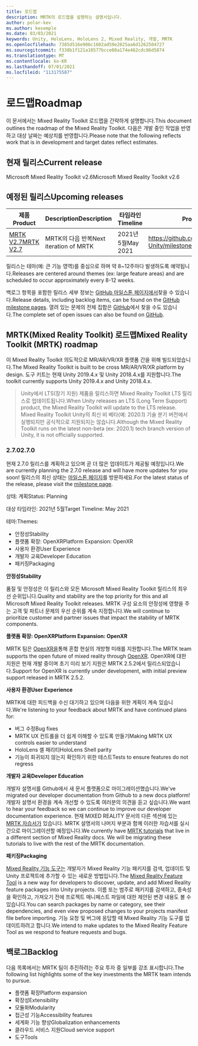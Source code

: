```yaml
---
title: 로드맵
description: MRTK의 로드맵을 설명하는 설명서입니다.
author: polar-kev
ms.author: kesemple
ms.date: 03/03/2021
keywords: Unity, HoloLens, HoloLens 2, Mixed Reality, 개발, MRTK
ms.openlocfilehash: 7385d516e986c1602ad59e2825aa6d1262504727
ms.sourcegitcommit: f338b1f121a10577bcce08a174e462cdc86d5874
ms.translationtype: MT
ms.contentlocale: ko-KR
ms.lasthandoff: 07/01/2021
ms.locfileid: "113175587"
---
```

# <a name="roadmap"></a><span data-ttu-id="29e68-104">로드맵</span><span class="sxs-lookup"><span data-stu-id="29e68-104">Roadmap</span></span>

<span data-ttu-id="29e68-105">이 문서에서는 Mixed Reality Toolkit 로드맵을 간략하게 설명합니다.</span><span class="sxs-lookup"><span data-stu-id="29e68-105">This document outlines the roadmap of the Mixed Reality Toolkit.</span></span> <span data-ttu-id="29e68-106">다음은 개발 중인 작업을 반영하고 대상 날짜는 예상치를 반영합니다.</span><span class="sxs-lookup"><span data-stu-id="29e68-106">Please note that the following reflects work that is in development and target dates reflect estimates.</span></span>

## <a name="current-release"></a><span data-ttu-id="29e68-107">현재 릴리스</span><span class="sxs-lookup"><span data-stu-id="29e68-107">Current release</span></span>

<span data-ttu-id="29e68-108">Microsoft Mixed Reality Toolkit v2.6</span><span class="sxs-lookup"><span data-stu-id="29e68-108">Microsoft Mixed Reality Toolkit v2.6</span></span>

## <a name="upcoming-releases"></a><span data-ttu-id="29e68-109">예정된 릴리스</span><span class="sxs-lookup"><span data-stu-id="29e68-109">Upcoming releases</span></span>

| <span data-ttu-id="29e68-110">제품</span><span class="sxs-lookup"><span data-stu-id="29e68-110">Product</span></span> | <span data-ttu-id="29e68-111">Description</span><span class="sxs-lookup"><span data-stu-id="29e68-111">Description</span></span> | <span data-ttu-id="29e68-112">타임라인</span><span class="sxs-lookup"><span data-stu-id="29e68-112">Timeline</span></span> | <span data-ttu-id="29e68-113">Project 보드</span><span class="sxs-lookup"><span data-stu-id="29e68-113">Project board</span></span> |
| --- | --- | --- | --- |
| [<span data-ttu-id="29e68-114">MRTK V2.7</span><span class="sxs-lookup"><span data-stu-id="29e68-114">MRTK V2.7</span></span>](#270) | <span data-ttu-id="29e68-115">MRTK의 다음 반복</span><span class="sxs-lookup"><span data-stu-id="29e68-115">Next iteration of MRTK</span></span> | <span data-ttu-id="29e68-116">2021년 5월</span><span class="sxs-lookup"><span data-stu-id="29e68-116">May 2021</span></span> | https://github.com/microsoft/MixedRealityToolkit-Unity/milestone/14 |

<span data-ttu-id="29e68-117">릴리스는 테마(예: 큰 기능 영역)를 중심으로 하며 약 8~12주마다 발생하도록 예약됩니다.</span><span class="sxs-lookup"><span data-stu-id="29e68-117">Releases are centered around themes (ex: large feature areas) and are scheduled to occur approximately every 8-12 weeks.</span></span>

<span data-ttu-id="29e68-118">백로그 항목을 포함한 릴리스 세부 정보는 [GitHub 마일스톤 페이지에서](https://github.com/Microsoft/MixedRealityToolkit-Unity/milestones)찾을 수 있습니다.</span><span class="sxs-lookup"><span data-stu-id="29e68-118">Release details, including backlog items, can be found on the [GitHub milestone pages](https://github.com/Microsoft/MixedRealityToolkit-Unity/milestones).</span></span> <span data-ttu-id="29e68-119">열려 있는 문제의 전체 집합은 [GitHub](https://github.com/microsoft/MixedRealityToolkit-Unity/issues)에서 찾을 수도 있습니다.</span><span class="sxs-lookup"><span data-stu-id="29e68-119">The complete set of open issues can also be found on [GitHub](https://github.com/microsoft/MixedRealityToolkit-Unity/issues).</span></span>

## <a name="mixed-reality-toolkit-mrtk-roadmap"></a><span data-ttu-id="29e68-120">MRTK(Mixed Reality Toolkit) 로드맵</span><span class="sxs-lookup"><span data-stu-id="29e68-120">Mixed Reality Toolkit (MRTK) roadmap</span></span>

<span data-ttu-id="29e68-121">이 Mixed Reality Toolkit 의도적으로 MR/AR/VR/XR 플랫폼 간을 위해 빌드되었습니다.</span><span class="sxs-lookup"><span data-stu-id="29e68-121">The Mixed Reality Toolkit is built to be cross MR/AR/VR/XR platform by design.</span></span> <span data-ttu-id="29e68-122">도구 키트는 현재 Unity 2019.4.x 및 Unity 2018.4.x를 지원합니다.</span><span class="sxs-lookup"><span data-stu-id="29e68-122">The toolkit currently supports Unity 2019.4.x and Unity 2018.4.x.</span></span>

> <span data-ttu-id="29e68-123">Unity에서 LTS(장기 지원) 제품을 릴리스하면 Mixed Reality Toolkit LTS 릴리스로 업데이트됩니다.</span><span class="sxs-lookup"><span data-stu-id="29e68-123">When Unity releases an LTS (Long Term Support) product, the Mixed Reality Toolkit will update to the LTS release.</span></span> <span data-ttu-id="29e68-124">Mixed Reality Toolkit Unity의 최신 비 베타(예: 2020.1) 기술 분기 버전에서 실행되지만 공식적으로 지원되지는 않습니다.</span><span class="sxs-lookup"><span data-stu-id="29e68-124">Although the Mixed Reality Toolkit runs on the latest non-beta (ex: 2020.1) tech branch version of Unity, it is not officially supported.</span></span>

### <a name="270"></a><span data-ttu-id="29e68-125">2.7.0</span><span class="sxs-lookup"><span data-stu-id="29e68-125">2.7.0</span></span>

<span data-ttu-id="29e68-126">현재 2.7.0 릴리스를 계획하고 있으며 곧 더 많은 업데이트가 제공될 예정입니다.</span><span class="sxs-lookup"><span data-stu-id="29e68-126">We are currently planning the 2.7.0 release and will have more updates for you soon!</span></span>
<span data-ttu-id="29e68-127">릴리스의 최신 상태는 [마일스톤 페이지](https://github.com/microsoft/MixedRealityToolkit-Unity/milestone/14)를 방문하세요.</span><span class="sxs-lookup"><span data-stu-id="29e68-127">For the latest status of the release, please visit the [milestone page](https://github.com/microsoft/MixedRealityToolkit-Unity/milestone/14).</span></span>

<span data-ttu-id="29e68-128">상태: 계획</span><span class="sxs-lookup"><span data-stu-id="29e68-128">Status: Planning</span></span>

<span data-ttu-id="29e68-129">대상 타임라인: 2021년 5월</span><span class="sxs-lookup"><span data-stu-id="29e68-129">Target Timeline: May 2021</span></span>

<span data-ttu-id="29e68-130">테마:</span><span class="sxs-lookup"><span data-stu-id="29e68-130">Themes:</span></span>

- <span data-ttu-id="29e68-131">안정성</span><span class="sxs-lookup"><span data-stu-id="29e68-131">Stability</span></span> 
- <span data-ttu-id="29e68-132">플랫폼 확장: OpenXR</span><span class="sxs-lookup"><span data-stu-id="29e68-132">Platform Expansion: OpenXR</span></span>
- <span data-ttu-id="29e68-133">사용자 환경</span><span class="sxs-lookup"><span data-stu-id="29e68-133">User Experience</span></span>
- <span data-ttu-id="29e68-134">개발자 교육</span><span class="sxs-lookup"><span data-stu-id="29e68-134">Developer Education</span></span>
- <span data-ttu-id="29e68-135">패키징</span><span class="sxs-lookup"><span data-stu-id="29e68-135">Packaging</span></span>

<span data-ttu-id="29e68-136">**안정성**</span><span class="sxs-lookup"><span data-stu-id="29e68-136">**Stability**</span></span>

<span data-ttu-id="29e68-137">품질 및 안정성은 이 릴리스와 모든 Microsoft Mixed Reality Toolkit 릴리스의 최우선 순위입니다.</span><span class="sxs-lookup"><span data-stu-id="29e68-137">Quality and stability are the top priority for this and all Microsoft Mixed Reality Toolkit releases.</span></span> <span data-ttu-id="29e68-138">MRTK 구성 요소의 안정성에 영향을 주는 고객 및 파트너 문제의 우선 순위를 계속 지정합니다.</span><span class="sxs-lookup"><span data-stu-id="29e68-138">We will continue to prioritize customer and partner issues that impact the stability of MRTK components.</span></span>

<span data-ttu-id="29e68-139">**플랫폼 확장: OpenXR**</span><span class="sxs-lookup"><span data-stu-id="29e68-139">**Platform Expansion: OpenXR**</span></span>

<span data-ttu-id="29e68-140">MRTK 팀은 [OpenXR을](https://techcommunity.microsoft.com/t5/mixed-reality-blog/moving-forward-to-openxr/ba-p/1825672)통해 혼합 현실의 개방형 미래를 지원합니다.</span><span class="sxs-lookup"><span data-stu-id="29e68-140">The MRTK team supports the open future of mixed reality through [OpenXR](https://techcommunity.microsoft.com/t5/mixed-reality-blog/moving-forward-to-openxr/ba-p/1825672).</span></span> <span data-ttu-id="29e68-141">OpenXR에 대한 지원은 현재 개발 중이며 초기 미리 보기 지원은 MRTK 2.5.2에서 릴리스되었습니다.</span><span class="sxs-lookup"><span data-stu-id="29e68-141">Support for OpenXR is currently under development, with initial preview support released in MRTK 2.5.2.</span></span>

<span data-ttu-id="29e68-142">**사용자 환경**</span><span class="sxs-lookup"><span data-stu-id="29e68-142">**User Experience**</span></span>

<span data-ttu-id="29e68-143">MRTK에 대한 피드백을 수신 대기하고 있으며 다음을 위한 계획이 계속 있습니다.</span><span class="sxs-lookup"><span data-stu-id="29e68-143">We're listening to your feedback about MRTK and have continued plans for:</span></span>

- <span data-ttu-id="29e68-144">버그 수정</span><span class="sxs-lookup"><span data-stu-id="29e68-144">Bug fixes</span></span>
- <span data-ttu-id="29e68-145">MRTK UX 컨트롤을 더 쉽게 이해할 수 있도록 만들기</span><span class="sxs-lookup"><span data-stu-id="29e68-145">Making MRTK UX controls easier to understand</span></span>
- <span data-ttu-id="29e68-146">HoloLens 셸 패리티</span><span class="sxs-lookup"><span data-stu-id="29e68-146">HoloLens Shell parity</span></span>
- <span data-ttu-id="29e68-147">기능이 회귀되지 않는지 확인하기 위한 테스트</span><span class="sxs-lookup"><span data-stu-id="29e68-147">Tests to ensure features do not regress</span></span>

<span data-ttu-id="29e68-148">**개발자 교육**</span><span class="sxs-lookup"><span data-stu-id="29e68-148">**Developer Education**</span></span>

<span data-ttu-id="29e68-149">개발자 설명서를 Github에서 새 문서 플랫폼으로 마이그레이션했습니다.</span><span class="sxs-lookup"><span data-stu-id="29e68-149">We've migrated our developer documentation from Github to a new docs platform!</span></span> <span data-ttu-id="29e68-150">개발자 설명서 환경을 계속 개선할 수 있도록 여러분의 의견을 듣고 싶습니다.</span><span class="sxs-lookup"><span data-stu-id="29e68-150">We want to hear your feedback so we can continue to improve our developer documentation experience.</span></span>
<span data-ttu-id="29e68-151">현재 MIXED REALITY 문서의 다른 섹션에 있는 [MRTK 자습서가](/windows/mixed-reality/develop/unity/tutorials) 있습니다. MRTK 설명서의 나머지 부분과 함께 이러한 자습서를 실시간으로 마이그레이션할 예정입니다.</span><span class="sxs-lookup"><span data-stu-id="29e68-151">We currently have [MRTK tutorials](/windows/mixed-reality/develop/unity/tutorials) that live in a different section of Mixed Reality docs. We will be migrating these tutorials to live with the rest of the MRTK documentation.</span></span> 

<span data-ttu-id="29e68-152">**패키징**</span><span class="sxs-lookup"><span data-stu-id="29e68-152">**Packaging**</span></span>

<span data-ttu-id="29e68-153">[Mixed Reality 기능 도구는](/windows/mixed-reality/develop/unity/welcome-to-mr-feature-tool) 개발자가 Mixed Reality 기능 패키지를 검색, 업데이트 및 Unity 프로젝트에 추가할 수 있는 새로운 방법입니다.</span><span class="sxs-lookup"><span data-stu-id="29e68-153">The [Mixed Reality Feature Tool](/windows/mixed-reality/develop/unity/welcome-to-mr-feature-tool) is a new way for developers to discover, update, and add Mixed Reality feature packages into Unity projects.</span></span> <span data-ttu-id="29e68-154">이름 또는 범주로 패키지를 검색하고, 종속성을 확인하고, 가져오기 전에 프로젝트 매니페스트 파일에 대한 제안된 변경 내용도 볼 수 있습니다.</span><span class="sxs-lookup"><span data-stu-id="29e68-154">You can search packages by name or category, see their dependencies, and even view proposed changes to your projects manifest file before importing.</span></span> <span data-ttu-id="29e68-155">기능 요청 및 버그에 응답할 때 Mixed Reality 기능 도구를 업데이트하려고 합니다.</span><span class="sxs-lookup"><span data-stu-id="29e68-155">We intend to make updates to the Mixed Reality Feature Tool as we respond to feature requests and bugs.</span></span>

## <a name="backlog"></a><span data-ttu-id="29e68-156">백로그</span><span class="sxs-lookup"><span data-stu-id="29e68-156">Backlog</span></span>

<span data-ttu-id="29e68-157">다음 목록에서는 MRTK 팀이 추진하려는 주요 투자 중 일부를 강조 표시합니다.</span><span class="sxs-lookup"><span data-stu-id="29e68-157">The following list highlights some of the key investments the MRTK team intends to pursue.</span></span>

- <span data-ttu-id="29e68-158">플랫폼 확장</span><span class="sxs-lookup"><span data-stu-id="29e68-158">Platform expansion</span></span>
- <span data-ttu-id="29e68-159">확장성</span><span class="sxs-lookup"><span data-stu-id="29e68-159">Extensibility</span></span>
- <span data-ttu-id="29e68-160">모듈화</span><span class="sxs-lookup"><span data-stu-id="29e68-160">Modularity</span></span>
- <span data-ttu-id="29e68-161">접근성 기능</span><span class="sxs-lookup"><span data-stu-id="29e68-161">Accessibility features</span></span>
- <span data-ttu-id="29e68-162">세계화 기능 향상</span><span class="sxs-lookup"><span data-stu-id="29e68-162">Globalization enhancements</span></span>
- <span data-ttu-id="29e68-163">클라우드 서비스 지원</span><span class="sxs-lookup"><span data-stu-id="29e68-163">Cloud service support</span></span>
- <span data-ttu-id="29e68-164">도구</span><span class="sxs-lookup"><span data-stu-id="29e68-164">Tools</span></span>
